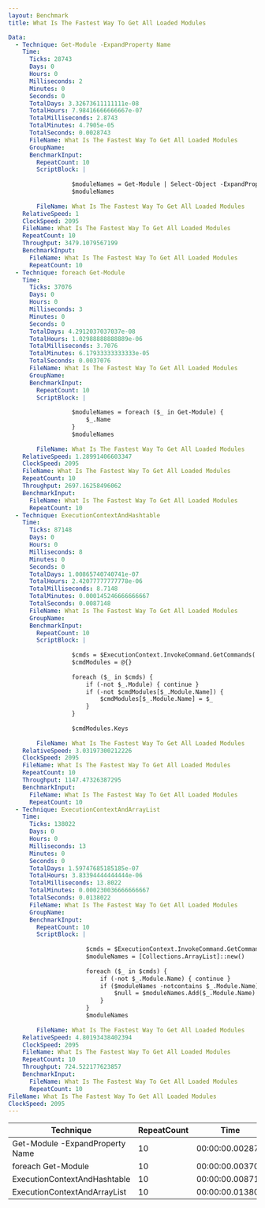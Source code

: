 ```yaml
---
layout: Benchmark
title: What Is The Fastest Way To Get All Loaded Modules

Data: 
  - Technique: Get-Module -ExpandProperty Name
    Time: 
      Ticks: 28743
      Days: 0
      Hours: 0
      Milliseconds: 2
      Minutes: 0
      Seconds: 0
      TotalDays: 3.32673611111111e-08
      TotalHours: 7.98416666666667e-07
      TotalMilliseconds: 2.8743
      TotalMinutes: 4.7905e-05
      TotalSeconds: 0.0028743
      FileName: What Is The Fastest Way To Get All Loaded Modules
      GroupName: 
      BenchmarkInput: 
        RepeatCount: 10
        ScriptBlock: |
          
                  $moduleNames = Get-Module | Select-Object -ExpandProperty Name
                  $moduleNames
              
        FileName: What Is The Fastest Way To Get All Loaded Modules
    RelativeSpeed: 1
    ClockSpeed: 2095
    FileName: What Is The Fastest Way To Get All Loaded Modules
    RepeatCount: 10
    Throughput: 3479.1079567199
    BenchmarkInput: 
      FileName: What Is The Fastest Way To Get All Loaded Modules
      RepeatCount: 10
  - Technique: foreach Get-Module
    Time: 
      Ticks: 37076
      Days: 0
      Hours: 0
      Milliseconds: 3
      Minutes: 0
      Seconds: 0
      TotalDays: 4.2912037037037e-08
      TotalHours: 1.02988888888889e-06
      TotalMilliseconds: 3.7076
      TotalMinutes: 6.17933333333333e-05
      TotalSeconds: 0.0037076
      FileName: What Is The Fastest Way To Get All Loaded Modules
      GroupName: 
      BenchmarkInput: 
        RepeatCount: 10
        ScriptBlock: |
          
                  $moduleNames = foreach ($_ in Get-Module) {
                      $_.Name
                  }
                  $moduleNames
              
        FileName: What Is The Fastest Way To Get All Loaded Modules
    RelativeSpeed: 1.28991406603347
    ClockSpeed: 2095
    FileName: What Is The Fastest Way To Get All Loaded Modules
    RepeatCount: 10
    Throughput: 2697.16258496062
    BenchmarkInput: 
      FileName: What Is The Fastest Way To Get All Loaded Modules
      RepeatCount: 10
  - Technique: ExecutionContextAndHashtable
    Time: 
      Ticks: 87148
      Days: 0
      Hours: 0
      Milliseconds: 8
      Minutes: 0
      Seconds: 0
      TotalDays: 1.00865740740741e-07
      TotalHours: 2.42077777777778e-06
      TotalMilliseconds: 8.7148
      TotalMinutes: 0.000145246666666667
      TotalSeconds: 0.0087148
      FileName: What Is The Fastest Way To Get All Loaded Modules
      GroupName: 
      BenchmarkInput: 
        RepeatCount: 10
        ScriptBlock: |
          
                  $cmds = $ExecutionContext.InvokeCommand.GetCommands('*', 'Function,Cmdlet,Alias', $true)
                  $cmdModules = @{}
          
                  foreach ($_ in $cmds) {
                      if (-not $_.Module) { continue } 
                      if (-not $cmdModules[$_.Module.Name]) {
                          $cmdModules[$_.Module.Name] = $_
                      }
                  }
          
                  $cmdModules.Keys
              
        FileName: What Is The Fastest Way To Get All Loaded Modules
    RelativeSpeed: 3.03197300212226
    ClockSpeed: 2095
    FileName: What Is The Fastest Way To Get All Loaded Modules
    RepeatCount: 10
    Throughput: 1147.47326387295
    BenchmarkInput: 
      FileName: What Is The Fastest Way To Get All Loaded Modules
      RepeatCount: 10
  - Technique: ExecutionContextAndArrayList
    Time: 
      Ticks: 138022
      Days: 0
      Hours: 0
      Milliseconds: 13
      Minutes: 0
      Seconds: 0
      TotalDays: 1.59747685185185e-07
      TotalHours: 3.83394444444444e-06
      TotalMilliseconds: 13.8022
      TotalMinutes: 0.000230036666666667
      TotalSeconds: 0.0138022
      FileName: What Is The Fastest Way To Get All Loaded Modules
      GroupName: 
      BenchmarkInput: 
        RepeatCount: 10
        ScriptBlock: |
          
                      $cmds = $ExecutionContext.InvokeCommand.GetCommands('*', 'Function,Cmdlet,Alias', $true)
                      $moduleNames = [Collections.ArrayList]::new()
          
                      foreach ($_ in $cmds) {
                          if (-not $_.Module.Name) { continue } 
                          if ($moduleNames -notcontains $_.Module.Name) {
                              $null = $moduleNames.Add($_.Module.Name)
                          }
                      }
                      $moduleNames
              
        FileName: What Is The Fastest Way To Get All Loaded Modules
    RelativeSpeed: 4.80193438402394
    ClockSpeed: 2095
    FileName: What Is The Fastest Way To Get All Loaded Modules
    RepeatCount: 10
    Throughput: 724.522177623857
    BenchmarkInput: 
      FileName: What Is The Fastest Way To Get All Loaded Modules
      RepeatCount: 10
FileName: What Is The Fastest Way To Get All Loaded Modules
ClockSpeed: 2095
---
```





|Technique                      |RepeatCount|Time           |RelativeSpeed|Throughput|
|-------------------------------|-----------|---------------|-------------|----------|
|Get-Module -ExpandProperty Name|10         |00:00:00.002874|1x           |3479.11/s |
|foreach Get-Module             |10         |00:00:00.003707|1.29x        |2697.16/s |
|ExecutionContextAndHashtable   |10         |00:00:00.008714|3.03x        |1147.47/s |
|ExecutionContextAndArrayList   |10         |00:00:00.013802|4.8x         |724.52/s  |
